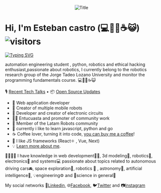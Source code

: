 <div align="center"><img src="https://readme-typing-svg.herokuapp.com?font=Architects+Daughter&color=%2338C2FF&size=50&center=true&vCenter=true&height=60&width=600&lines=Hey!+I'm+E5t3BAN;Welcome+to+my+profile!" alt="Title"></img></div>


# Hi, I'm Esteban castro (💻🐱‍💻☕😺)   ![visitors](https://visitor-badge.laobi.icu/badge?page_id=E5t3BAN)


[![Typing SVG](https://readme-typing-svg.herokuapp.com?font=comfortaa&color=016EEA&size=24&width=1000&lines=python+and+sql;Robotic+Automation+of+Process+Automation+RPA)](https://git.io/typing-svg)


automation engineering student , python, robotics and ethical hacking enthusiast,passionate about robotics, I currently belong to the robotics research group of the Jorge Tadeo Lozano University and monitor the programming fundamentals course. 💻🐱‍💻☕😺

🎙 [Recent Tech Talks](https://work.E5t3BAN.com/mrdavidalv/collections/1284) • 📦 [Open Source Updates](https://work.E5t3BAN.com/mrdavidalv/collections/1194)

- 💝 Web application developer
- 💼 Creator of multiple mobile robots
- 💼 Developer and creator of electronic circuits
- 👨‍🔬 Entucuasta and promoter of community work
- 💞 Member of the Latam Robots community
- 🔏 currently i like to learn javascript, python and go
- ☕ Coffee lover, turning it into code, [you can buy me a coffee](https://buymeacoff.ee/mrdavidalv)!
- 🎯 I like JS frameworks (React⚛ , Vue, Next)
- 💡 [Learn more about me](https://bio.link/mrdavidalv).

:hugs::muscle:🤓:seedling:
I have knowledge in web development👨‍💻, 3d modeling:nazar_amulet:, robotics:robot:, electronics:electric_plug: and systems:computer: 
passionate about topics related to 	autonomous driving cars:oncoming_automobile:, space exploration:rocket:, robotics	:mechanical_arm: , astronomy:telescope:, artificial intelligence:space_invader:, :bulb:engineering:gear: and :microscope:science in general:dna:

My social networks :briefcase:[Linkedin](https://www.linkedin.com/in/mrdavidalv/ "Linkedin profile"), :globe_with_meridians:[Facebook](https://www.facebook.com/mrdavidalv "Facebook profile"), 🐦[Twitter](https://www.twitter.com/mrdavidalv "Twitter profile") and 📷[Instagram](https://www.instagram.com/mrdavidalv "Instagram account")
